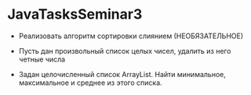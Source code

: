 # JavaTasksSeminar3
* Реализовать алгоритм сортировки слиянием (НЕОБЯЗАТЕЛЬНОЕ)

* Пусть дан произвольный список целых чисел, удалить из него четные числа

* Задан целочисленный список ArrayList. Найти минимальное, максимальное и среднее из этого списка.
